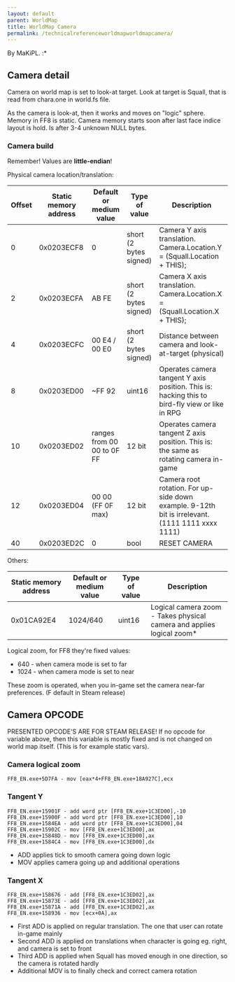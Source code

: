 ```yaml
---
layout: default
parent: WorldMap
title: WorldMap Camera
permalink: /technicalreferenceworldmapworldmapcamera/
---
```


By MaKiPL. :\*

## Camera detail

Camera on world map is set to look-at target. Look at target is Squall, that is read from chara.one in world.fs file.

As the camera is look-at, then it works and moves on "logic" sphere. Memory in FF8 is static. Camera memory starts soon after last face indice layout is hold. Is after 3-4 unknown NULL bytes.

### Camera build

Remember! Values are **little-endian**!

Physical camera location/translation:

| Offset | Static memory address | Default or medium value    | Type of value          | Description                                                                                     |
|--------|-----------------------|----------------------------|------------------------|-------------------------------------------------------------------------------------------------|
| 0      | 0x0203ECF8            | 0                          | short (2 bytes signed) | Camera Y axis translation. Camera.Location.Y = (Squall.Location + THIS);                        |
| 2      | 0x0203ECFA            | AB FE                      | short (2 bytes signed) | Camera X axis translation. Camera.Location.X = (Squall.Location.X + THIS);                      |
| 4      | 0x0203ECFC            | 00 E4 / 00 E0              | short (2 bytes signed) | Distance between camera and look-at-target (physical)                                           |
| 8      | 0x0203ED00            | \~FF 92                    | uint16                 | Operates camera tangent Y axis position. This is: hacking this to bird-fly view or like in RPG  |
| 10     | 0x0203ED02            | ranges from 00 00 to 0F FF | 12 bit                 | Operates camera tangent Z axis position. This is: the same as rotating camera in-game           |
| 12     | 0x0203ED04            | 00 00 (FF 0F max)          | 12 bit                 | Camera root rotation. For up-side down example. 9-12th bit is irrelevant. (1111 1111 xxxx 1111) |
| 40     | 0x0203ED2C            | 0                          | bool                   | RESET CAMERA                                                                                    |

Others:

| Static memory address | Default or medium value | Type of value | Description                                                            |
|-----------------------|-------------------------|---------------|------------------------------------------------------------------------|
| 0x01CA92E4            | 1024/640                | uint16        | Logical camera zoom - Takes physical camera and applies logical zoom\* |

Logical zoom, for FF8 they're fixed values:

-   640 - when camera mode is set to far
-   1024 - when camera mode is set to near

These zoom is operated, when you in-game set the camera near-far preferences. (F default in Steam release)

## Camera OPCODE

PRESENTED OPCODE'S ARE FOR STEAM RELEASE! If no opcode for variable above, then this variable is mostly fixed and is not changed on world map itself. (This is for example static vars).

### Camera logical zoom

`FF8_EN.exe+5D7FA - mov [eax*4+FF8_EN.exe+18A927C],ecx`

### Tangent Y

`FF8_EN.exe+15901F - add word ptr [FF8_EN.exe+1C3ED00],-10`  
`FF8_EN.exe+15900F - add word ptr [FF8_EN.exe+1C3ED00],10`  
`FF8_EN.exe+1584EA - add word ptr [FF8_EN.exe+1C3ED00],04`  
`FF8_EN.exe+15902C - mov [FF8_EN.exe+1C3ED00],ax`  
`FF8_EN.exe+15848D - mov [FF8_EN.exe+1C3ED00],ax`  
`FF8_EN.exe+1584C4 - mov [FF8_EN.exe+1C3ED00],dx`

-   ADD applies tick to smooth camera going down logic
-   MOV applies camera going up and additional operations

### Tangent X

`FF8_EN.exe+158676 - add [FF8_EN.exe+1C3ED02],ax`  
`FF8_EN.exe+15873E - add [FF8_EN.exe+1C3ED02],ax`  
`FF8_EN.exe+15871A - add [FF8_EN.exe+1C3ED02],ax`  
`FF8_EN.exe+158936 - mov [ecx+0A],ax`

-   First ADD is applied on regular translation. The one that user can rotate in-game mainly
-   Second ADD is applied on translations when character is going eg. right, and camera is set to front
-   Third ADD is applied when Squall has moved enough in one direction, so the camera is rotated hardly
-   Additional MOV is to finally check and correct camera rotation
